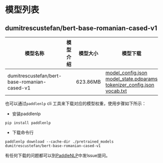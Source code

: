 #  模型列表

## dumitrescustefan/bert-base-romanian-cased-v1

| 模型名称 | 模型介绍 | 模型大小  | 模型下载 |
| --- | --- | --- | --- |
|dumitrescustefan/bert-base-romanian-cased-v1|  | 623.86MB | [model_config.json](https://bj.bcebos.com/paddlenlp/models/community/dumitrescustefan/bert-base-romanian-cased-v1/model_config.json)<br>[model_state.pdparams](https://bj.bcebos.com/paddlenlp/models/community/dumitrescustefan/bert-base-romanian-cased-v1/model_state.pdparams)<br>[tokenizer_config.json](https://bj.bcebos.com/paddlenlp/models/community/dumitrescustefan/bert-base-romanian-cased-v1/tokenizer_config.json)<br>[vocab.txt](https://bj.bcebos.com/paddlenlp/models/community/dumitrescustefan/bert-base-romanian-cased-v1/vocab.txt) |

也可以通过`paddlenlp` cli 工具来下载对应的模型权重，使用步骤如下所示：

* 安装paddlenlp

```shell
pip install paddlenlp
```

* 下载命令行

```shell
paddlenlp download --cache-dir ./pretrained_models dumitrescustefan/bert-base-romanian-cased-v1
```

有任何下载的问题都可以到[PaddleNLP](https://github.com/PaddlePaddle/PaddleNLP)中发Issue提问。